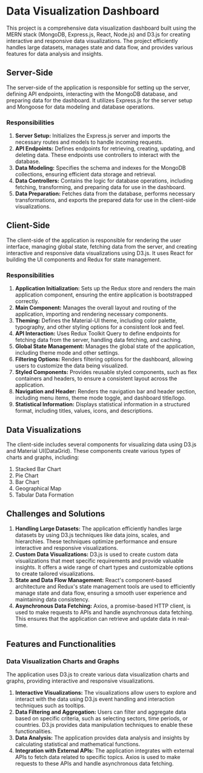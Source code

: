 # Data Visualization Dashboard

This project is a comprehensive data visualization dashboard built using the MERN stack (MongoDB, Express.js, React, Node.js) and D3.js for creating interactive and responsive data visualizations. The project efficiently handles large datasets, manages state and data flow, and provides various features for data analysis and insights.

## Server-Side

The server-side of the application is responsible for setting up the server, defining API endpoints, interacting with the MongoDB database, and preparing data for the dashboard. It utilizes Express.js for the server setup and Mongoose for data modeling and database operations.

### Responsibilities
1. **Server Setup:** Initializes the Express.js server and imports the necessary routes and models to handle incoming requests.
2. **API Endpoints:** Defines endpoints for retrieving, creating, updating, and deleting data. These endpoints use controllers to interact with the database.
3. **Data Modeling:** Specifies the schema and indexes for the MongoDB collections, ensuring efficient data storage and retrieval.
4. **Data Controllers:** Contains the logic for database operations, including fetching, transforming, and preparing data for use in the dashboard.
5. **Data Preparation:** Fetches data from the database, performs necessary transformations, and exports the prepared data for use in the client-side visualizations.

## Client-Side

The client-side of the application is responsible for rendering the user interface, managing global state, fetching data from the server, and creating interactive and responsive data visualizations using D3.js. It uses React for building the UI components and Redux for state management.

### Responsibilities
1. **Application Initialization:** Sets up the Redux store and renders the main application component, ensuring the entire application is bootstrapped correctly.
2. **Main Component:** Manages the overall layout and routing of the application, importing and rendering necessary components.
3. **Theming:** Defines the Material-UI theme, including color palette, typography, and other styling options for a consistent look and feel.
4. **API Interaction:** Uses Redux Toolkit Query to define endpoints for fetching data from the server, handling data fetching, and caching.
5. **Global State Management:** Manages the global state of the application, including theme mode and other settings.
6. **Filtering Options:** Renders filtering options for the dashboard, allowing users to customize the data being visualized.
7. **Styled Components:** Provides reusable styled components, such as flex containers and headers, to ensure a consistent layout across the application.
8. **Navigation and Header:** Renders the navigation bar and header section, including menu items, theme mode toggle, and dashboard title/logo.
9. **Statistical Information:** Displays statistical information in a structured format, including titles, values, icons, and descriptions.

## Data Visualizations

The client-side includes several components for visualizing data using D3.js and Material UI(DataGrid). These components create various types of charts and graphs, including:

1. Stacked Bar Chart
2. Pie Chart
3. Bar Chart
4. Geographical Map
5. Tabular Data Formation

## Challenges and Solutions

1. **Handling Large Datasets:** The application efficiently handles large datasets by using D3.js techniques like data joins, scales, and hierarchies. These techniques optimize performance and ensure interactive and responsive visualizations.
2. **Custom Data Visualizations:** D3.js is used to create custom data visualizations that meet specific requirements and provide valuable insights. It offers a wide range of chart types and customizable options to create tailored visualizations.
3. **State and Data Flow Management:** React's component-based architecture and Redux's state management tools are used to efficiently manage state and data flow, ensuring a smooth user experience and maintaining data consistency.
4. **Asynchronous Data Fetching:** Axios, a promise-based HTTP client, is used to make requests to APIs and handle asynchronous data fetching. This ensures that the application can retrieve and update data in real-time.

## Features and Functionalities

### Data Visualization Charts and Graphs

The application uses D3.js to create various data visualization charts and graphs, providing interactive and responsive visualizations.

1. **Interactive Visualizations:** The visualizations allow users to explore and interact with the data using D3.js event handling and interaction techniques such as tooltips.
2. **Data Filtering and Aggregation:** Users can filter and aggregate data based on specific criteria, such as selecting sectors, time periods, or countries. D3.js provides data manipulation techniques to enable these functionalities.
3. **Data Analysis:** The application provides data analysis and insights by calculating statistical and mathematical functions.
4. **Integration with External APIs:** The application integrates with external APIs to fetch data related to specific topics. Axios is used to make requests to these APIs and handle asynchronous data fetching.
